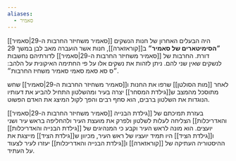 ```yaml
---
aliases:
  - סאמיר
---
```

[[סאמיר משחיזר החרבות ה-29|סאמיר]] היה הבעלים האחרון של חנות הנשקים **״הסימיטארים של סאמיר״** ב[[קוראזארה]], חנות אשר הועברה מאב לבן במשך 29 דורת. החרבות של [[סאמיר משחיזר החרבות ה-29|סאמיר]] לדורתיהם נחשבות לנשקים שאין שני להם.
ניתן לזהות את נשקים אלו על פי החתימה האיקונית על הלהב:
״ס סא סאמ סאמי סאמיר משחיז החרבות״.

לאחר [[מות הסולטן]] שרפו את החנות ו[[סאמיר משחיזר החרבות ה-29|סאמיר]] שחש מתוסכל מהמצב ש[[גילדת המסחר]] יצרה בעיר ומהשלטון התחיל להביע את דעותיו הנוגדות את השלטון ברבים, הוא סחף רבים והפך לקול המיצג את האדם הפשוט.

[[סאמיר משחיזר החרבות ה-29|סאמיר]] בעזרת תמיכתם של [[גילדת הבנייה והאדריכלות]] הצליחה לעלות לשלטון ולפרק את מועצת העיר ולהחליפה בראש עיר ושני יועצים. הוא מונה לראש העיר וקבע כי המנהיגים של [[גילדת הבנייה והאדריכלות]] ו[[גילדת הציד]] היו תמיד יועציו של ראש העיר, מכיוון ש[[גילדת הציד]] מייצגת את ההיסטוריה העתיקה של [[קוראזארה]] ו[[גילדת הבנייה והאדריכלות]] יעזרו לעיר לצעוד על העתיד.
